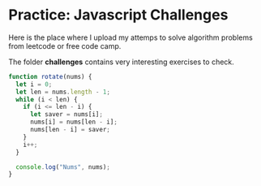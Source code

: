 # Practice: Javascript Challenges

Here is the place where I upload my attemps to solve algorithm problems from leetcode or free code camp.

The folder **challenges** contains very interesting exercises to check.

```js
function rotate(nums) {
  let i = 0;
  let len = nums.length - 1;
  while (i < len) {
    if (i <= len - i) {
      let saver = nums[i];
      nums[i] = nums[len - i];
      nums[len - i] = saver;
    }
    i++;
  }

  console.log("Nums", nums);
}
```
